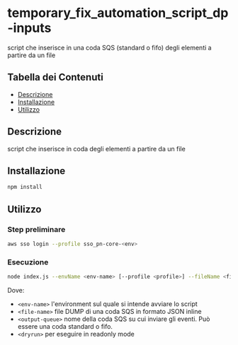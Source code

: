 # temporary_fix_automation_script_dp-inputs

script che inserisce in una coda SQS (standard o fifo) degli elementi a partire da un file

## Tabella dei Contenuti

- [Descrizione](#descrizione)
- [Installazione](#installazione)
- [Utilizzo](#utilizzo)

## Descrizione

script che inserisce in coda degli elementi a partire da un file

## Installazione

```bash
npm install
```

## Utilizzo
### Step preliminare

```bash
aws sso login --profile sso_pn-core-<env>
```

### Esecuzione
```bash
node index.js --envName <env-name> [--profile <profile>] --fileName <file-name> --outputQueue <output-queue> [--dryrun]

```
Dove:
- `<env-name>` l'environment sul quale si intende avviare lo script
- `<file-name>` file DUMP di una coda SQS in formato JSON inline
- `<output-queue>` nome della coda SQS su cui inviare gli eventi. Può essere una coda standard o fifo.
- `<dryrun>` per eseguire in readonly mode